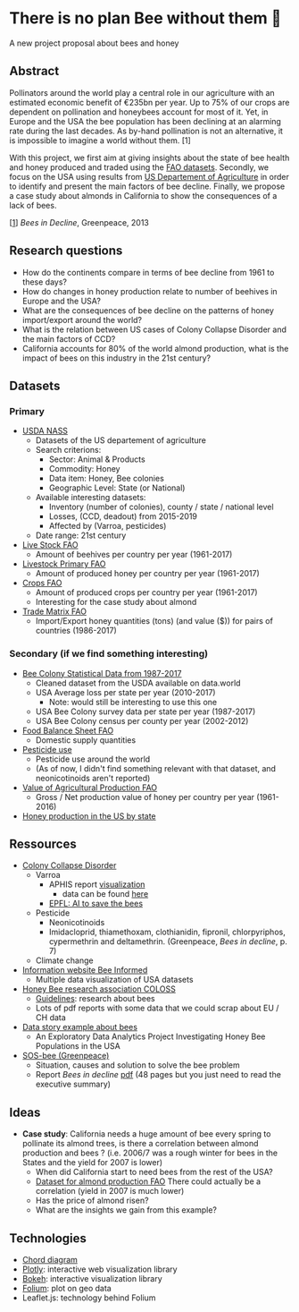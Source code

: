 # There is no plan Bee without them 🐝
A new project proposal about bees and honey

## Abstract
Pollinators around the world play a central role in our agriculture with an estimated economic benefit of €235bn per year. Up to 75% of our crops are dependent on pollination and honeybees account for most of it. Yet, in Europe and the USA the bee population has been declining at an alarming rate during the last decades. As by-hand pollination is not an alternative, it is impossible to imagine a world without them. [1]

With this project, we first aim at giving insights about the state of bee health and honey produced and traded using the [FAO datasets](http://www.fao.org/faostat/en/#data). Secondly, we focus on the USA using results from [US Departement of Agriculture](https://quickstats.nass.usda.gov/) in order to identify and present the main factors of bee decline. Finally, we propose a case study about almonds in California to show the consequences of a lack of bees.

[[1](http://sos-bees.org/wp-content/uploads/2014/04/BeesInDecline.pdf)] *Bees in Decline*, Greenpeace, 2013


## Research questions

- How do the continents compare in terms of bee decline from 1961 to these days?
- How do changes in honey production relate to number of beehives in Europe and the USA?
- What are the consequences of bee decline on the patterns of honey import/export around the world?
- What is the relation between US cases of Colony Collapse Disorder and the main factors of CCD?
- California accounts for 80% of the world almond production, what is the impact of bees on this industry in the 21st century?

## Datasets

### Primary
- [USDA NASS](https://quickstats.nass.usda.gov/)
    - Datasets of the US departement of agriculture
    - Search criterions:
        - Sector: Animal & Products
        - Commodity: Honey
        - Data item: Honey, Bee colonies
        - Geographic Level: State (or National)
    - Available interesting datasets:
        - Inventory (number of colonies), county / state / national level
        - Losses, (CCD, deadout) from 2015-2019
        - Affected by (Varroa, pesticides)
    - Date range: 21st century
- [Live Stock FAO](http://www.fao.org/faostat/en/#data/QA)
    - Amount of beehives per country per year (1961-2017)
- [Livestock Primary FAO](http://www.fao.org/faostat/en/#data/QL)
    - Amount of produced honey per country per year (1961-2017)
- [Crops FAO](http://www.fao.org/faostat/en/#data/QC)
    - Amount of produced crops per country per year (1961-2017)
    - Interesting for the case study about almond
- [Trade Matrix FAO](http://www.fao.org/faostat/en/#data/TM)
    - Import/Export honey quantities (tons) (and value ($)) for pairs of countries (1986-2017)

### Secondary (if we find something interesting)
- [Bee Colony Statistical Data from 1987-2017](https://data.world/finley/bee-colony-statistical-data-from-1987-2017)
    - Cleaned dataset from the USDA available on data.world
    - USA Average loss per state per year (2010-2017)
        - Note: would still be interesting to use this one
    - USA Bee Colony survey data per state per year (1987-2017)
    - USA Bee Colony census per county per year (2002-2012)
- [Food Balance Sheet FAO](http://www.fao.org/faostat/en/#data/FBS)
    - Domestic supply quantities
- [Pesticide use](http://www.fao.org/faostat/en/#data/RP)
    - Pesticide use around the world
    - (As of now, I didn't find something relevant with that dataset, and neonicotinoids aren't reported)
- [Value of Agricultural Production FAO](http://www.fao.org/faostat/en/#data/QV)
    - Gross / Net production value of honey per country per year (1961-2016)
- [Honey production in the US by state](https://github.com/TarHeel45/Honey-Production-Dashboard)


## Ressources

- [Colony Collapse Disorder](https://en.wikipedia.org/wiki/Colony_collapse_disorder)
    - Varroa
        - APHIS report [visualization](https://bip2.beeinformed.org/state_reports/)
            - data can be found [here](https://quickstats.nass.usda.gov/)
        - [EPFL: AI to save the bees](https://actu.epfl.ch/news/de-l-intelligence-artificielle-pour-sauver-les-abe/)
    - Pesticide
        - Neonicotinoids 
        - Imidacloprid, thiamethoxam, clothianidin, fipronil, chlorpyriphos, cypermethrin and deltamethrin. (Greenpeace, *Bees in decline*, p. 7)
    - Climate change
- [Information website Bee Informed](https://bip2.beeinformed.org/)
    - Multiple data visualization of USA datasets
- [Honey Bee research association COLOSS](https://coloss.org/)
    - [Guidelines](https://coloss.org/statistical-guidelines-for-apis-mellifera-research/): research about bees
    - Lots of pdf reports with some data that we could scrap about EU / CH data 
- [Data story example about bees](https://towardsdatascience.com/whats-buzzing-with-the-bees-99f9be0bc4c6)
    - An Exploratory Data Analytics Project Investigating Honey Bee Populations in the USA
- [SOS-bee (Greenpeace)](http://sos-bees.org/)
    - Situation, causes and solution to solve the bee problem
    - Report *Bees in decline* [pdf](http://sos-bees.org/wp-content/uploads/2014/04/BeesInDecline.pdf) (48 pages but you just need to read the executive summary)


## Ideas

- **Case study**: California needs a huge amount of bee every spring to pollinate its almond trees, is there a correlation between almond production and bees ? (i.e. 2006/7 was a rough winter for bees in the States and the yield for 2007 is lower)
    - When did California start to need bees from the rest of the USA?
    - [Dataset for almond production FAO](http://www.fao.org/faostat/en/#data/QC) There could actually be a correlation (yield in 2007 is much lower)
    - Has the price of almond risen?
    - What are the insights we gain from this example?


## Technologies
- [Chord diagram](https://plot.ly/python/v3/filled-chord-diagram/)
- [Plotly](https://plot.ly/): interactive web visualization library
- [Bokeh](http://bokeh.org/): interactive visualization library
- [Folium](https://python-visualization.github.io/folium/): plot on geo data
- Leaflet.js: technology behind Folium

